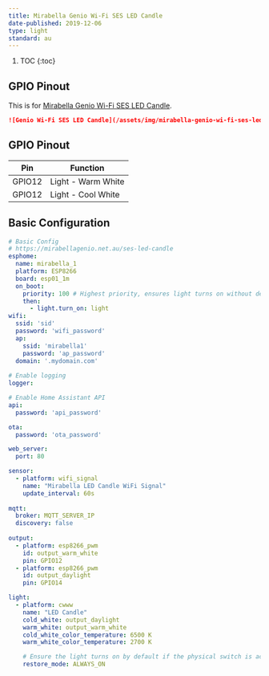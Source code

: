 ```yaml
---
title: Mirabella Genio Wi-Fi SES LED Candle 
date-published: 2019-12-06
type: light
standard: au
---
```


1. TOC
{:toc}
## GPIO Pinout
This is for [Mirabella Genio Wi-Fi SES LED Candle](https://mirabellagenio.net.au/ses-led-candle). 

  ```md
  ![Genio Wi-Fi SES LED Candle](/assets/img/mirabella-genio-wi-fi-ses-led-candle/mirabella-genio-wi-fi-ses-led-candle.jpg "Genio Wi-Fi SES LED Candle")
  ```

## GPIO Pinout

| Pin     | Function                           |
|---------|------------------------------------|          
| GPIO12  | Light - Warm White                 |
| GPIO12  | Light - Cool White                 |



## Basic Configuration
```yaml
# Basic Config
# https://mirabellagenio.net.au/ses-led-candle
esphome:
  name: mirabella_1
  platform: ESP8266
  board: esp01_1m
  on_boot:
    priority: 100 # Highest priority, ensures light turns on without delay.
    then:
      - light.turn_on: light
wifi:
  ssid: 'sid'
  password: 'wifi_password'
  ap:
    ssid: 'mirabella1'
    password: 'ap_password'
  domain: '.mydomain.com'
  
# Enable logging
logger:

# Enable Home Assistant API
api:
  password: 'api_password'

ota:
  password: 'ota_password'

web_server:
  port: 80

sensor:
  - platform: wifi_signal
    name: "Mirabella LED Candle WiFi Signal"
    update_interval: 60s
    
mqtt:
  broker: MQTT_SERVER_IP
  discovery: false
    
output:
  - platform: esp8266_pwm
    id: output_warm_white
    pin: GPIO12
  - platform: esp8266_pwm
    id: output_daylight
    pin: GPIO14

light:
  - platform: cwww
    name: "LED Candle"
    cold_white: output_daylight
    warm_white: output_warm_white
    cold_white_color_temperature: 6500 K
    warm_white_color_temperature: 2700 K

    # Ensure the light turns on by default if the physical switch is actuated.
    restore_mode: ALWAYS_ON
```
